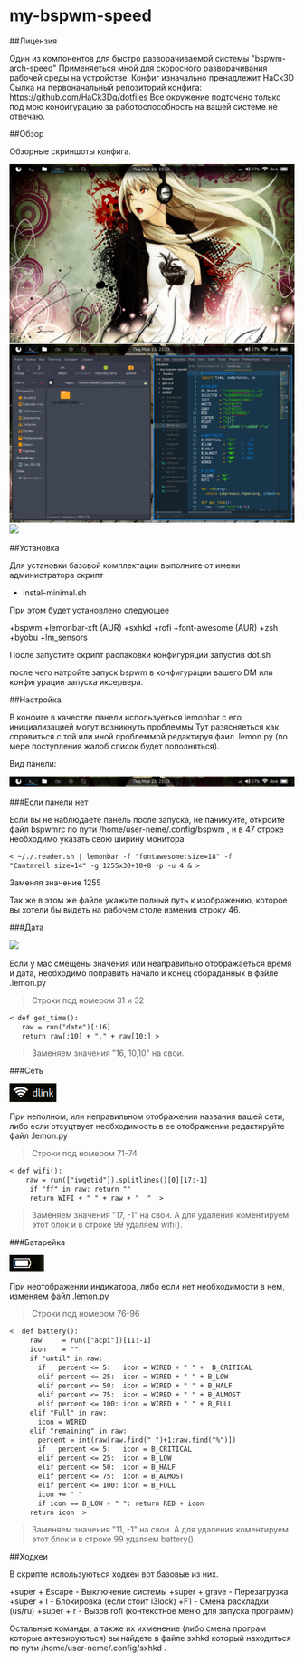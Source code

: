 # my-bspwm-speed

##Лицензия

Один из компонентов для быстро разворачиваемой системы "bspwm-arch-speed"
Применяеться мной для скоросного разворачивания рабочей среды на устройстве.
Конфиг изначально пренадлежит HaCk3D
Сылка на первоначальный репозиторий конфига: https://github.com/HaCk3Dq/dotfiles
Все окружение подточено только под мою конфигурацию за работоспособность на вашей системе не отвечаю.

##Обзор

Обзорные скриншоты конфига.

<img src='scrot.png'>

<img src='code.png'>

<img src='rofi.png'>

##Установка

Для установки базовой комплектации выполните от имени администратора скрипт

+ instal-minimal.sh

При этом будет установлено следующее

+bspwm
+lemonbar-xft (AUR)
+sxhkd
+rofi
+font-awesome (AUR)
+zsh
+byobu
+lm_sensors

После запустите скрипт распаковки конфигуряции запустив dot.sh

после чего натройте запуск bspwm в конфигурации вашего DM или конфигурации запуска иксервера.

##Настройка

В конфиге в качестве панели используеться lemonbar с его инициализацией могут возникнуть проблеммы
Тут разясняеться как справиться с той или иной проблеммой редактируя фаил .lemon.py (по мере поступления жалоб список будет пополняться).

Вид панели:

<img src='panel.png'>

###Если панели нет

Если вы не наблюдаете панель после запуска, не паникуйте, откройте файл bspwmrc по пути /home/user-neme/.config/bspwm , и в 47 строке необходимо указать свою ширину монитора

	< ~/./.reader.sh | lemonbar -f "fontawesome:size=18" -f "Cantarell:size=14" -g 1255x30+10+8 -p -u 4 & >

Заменяя значение 1255

Так же в этом же файле укажите полный путь к изображению, которое вы хотели бы видеть на рабочем столе изменив строку 46.

###Дата

<img src='date.png'>

Если у мас смещены значения или неаправильно отображаеться время и дата, необходимо поправить начало и конец сбораданных в файле .lemon.py 

>Строки под номером 31 и 32

	< def get_time():
       raw = run("date")[:16]
       return raw[:10] + "," + raw[10:] >

>Заменяем значения "16, 10,10" на свои.

###Сеть

<img src='net.png'>

При неполном, или неправильном отображении названия вашей сети, либо если отсуцтвует необходимость в ее отображении редактируйте файл  .lemon.py 

>Строки под номером 71-74

	< def wifi():
        raw = run(["iwgetid"]).splitlines()[0][17:-1]
         if "ff" in raw: return ""
         return WIFI + " " + raw + "  "  >

>Заменяем значения "17, -1" на свои.
>А для удаления коментируем этот блок и в строке 99 удаляем wifi().

###Батарейка

<img src='bat.png'>

При неотображении индикатора, либо если нет необходимости в нем, изменяем файл  .lemon.py 

>Строки под номером 76-96

	<  def battery():
         raw     = run(["acpi"])[11:-1]
         icon    = ""
         if "until" in raw:
           if   percent <= 5:   icon = WIRED + " " +  B_CRITICAL
           elif percent <= 25:  icon = WIRED + " " + B_LOW
           elif percent <= 50:  icon = WIRED + " " + B_HALF
           elif percent <= 75:  icon = WIRED + " " + B_ALMOST
           elif percent <= 100: icon = WIRED + " " + B_FULL
         elif "Full" in raw:
           icon = WIRED
         elif "remaining" in raw:
           percent = int(raw[raw.find(" ")+1:raw.find("%")])
           if   percent <= 5:   icon = B_CRITICAL
           elif percent <= 25:  icon = B_LOW
           elif percent <= 50:  icon = B_HALF
           elif percent <= 75:  icon = B_ALMOST
           elif percent <= 100: icon = B_FULL
           icon += " "
           if icon == B_LOW + " ": return RED + icon
         return icon  >

>Заменяем значения "11, -1" на свои.
>А для удаления коментируем этот блок и в строке 99 удаляем battery().

##Ходкеи

В скрипте используються ходкеи вот базовые из них.

+super + Escape   -   Выключение системы
+super + grave    -   Перезагрузка
+super + l        -   Блокировка (если стоит i3lock)
+F1               -   Смена раскладки (us/ru)
+super + r        -   Вызов rofi (контекстное меню для запуска программ)

Остальные команды, а также их ихменение (либо смена програм которые актевируються) вы найдете в файле sxhkd который находиться по пути /home/user-neme/.config/sxhkd .
